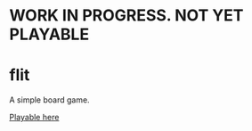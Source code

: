 # WORK IN PROGRESS. NOT YET PLAYABLE

# flit
A simple board game.

[Playable here](https://phagocyte.github.io/flit/)

